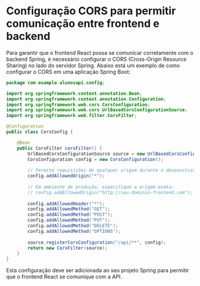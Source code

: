 # Configuração CORS para permitir comunicação entre frontend e backend

Para garantir que o frontend React possa se comunicar corretamente com o backend Spring, é necessário configurar o CORS (Cross-Origin Resource Sharing) no lado do servidor Spring. Abaixo está um exemplo de como configurar o CORS em uma aplicação Spring Boot:

```java
package com.example.alunosapi.config;

import org.springframework.context.annotation.Bean;
import org.springframework.context.annotation.Configuration;
import org.springframework.web.cors.CorsConfiguration;
import org.springframework.web.cors.UrlBasedCorsConfigurationSource;
import org.springframework.web.filter.CorsFilter;

@Configuration
public class CorsConfig {

    @Bean
    public CorsFilter corsFilter() {
        UrlBasedCorsConfigurationSource source = new UrlBasedCorsConfigurationSource();
        CorsConfiguration config = new CorsConfiguration();
        
        // Permite requisições de qualquer origem durante o desenvolvimento
        config.addAllowedOrigin("*");
        
        // Em ambiente de produção, especifique a origem exata:
        // config.addAllowedOrigin("http://seu-dominio-frontend.com");
        
        config.addAllowedHeader("*");
        config.addAllowedMethod("GET");
        config.addAllowedMethod("POST");
        config.addAllowedMethod("PUT");
        config.addAllowedMethod("DELETE");
        config.addAllowedMethod("OPTIONS");
        
        source.registerCorsConfiguration("/api/**", config);
        return new CorsFilter(source);
    }
}
```

Esta configuração deve ser adicionada ao seu projeto Spring para permitir que o frontend React se comunique com a API.
